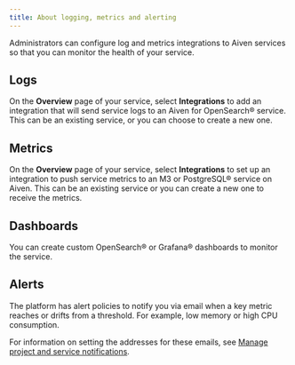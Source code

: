 ```yaml
---
title: About logging, metrics and alerting
---
```


Administrators can configure log and metrics integrations to Aiven services so that you can monitor the health of your service.

## Logs

On the **Overview** page of your service, select **Integrations** to add
an integration that will send service logs to an Aiven for OpenSearch®
service. This can be an existing service, or you can choose to create a
new one.

## Metrics

On the **Overview** page of your service, select **Integrations** to set
up an integration to push service metrics to an M3 or
PostgreSQL® service on Aiven. This can be an existing service or you can
create a new one to receive the metrics.

## Dashboards

You can create custom OpenSearch® or Grafana® dashboards to monitor the
service.

## Alerts

The platform has alert policies to notify you via email when a key metric
reaches or drifts from a threshold. For example, low memory or high CPU
consumption.

For information on setting the addresses for these emails, see
[Manage project and service notifications](/docs/platform/howto/technical-emails).
